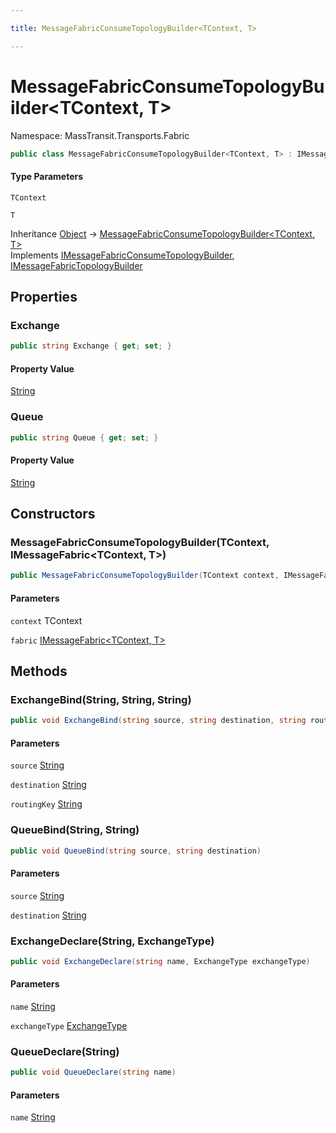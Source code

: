 ```yaml
---

title: MessageFabricConsumeTopologyBuilder<TContext, T>

---
```


# MessageFabricConsumeTopologyBuilder\<TContext, T\>

Namespace: MassTransit.Transports.Fabric

```csharp
public class MessageFabricConsumeTopologyBuilder<TContext, T> : IMessageFabricConsumeTopologyBuilder, IMessageFabricTopologyBuilder
```

#### Type Parameters

`TContext`<br/>

`T`<br/>

Inheritance [Object](https://learn.microsoft.com/en-us/dotnet/api/system.object) → [MessageFabricConsumeTopologyBuilder\<TContext, T\>](../masstransit-transports-fabric/messagefabricconsumetopologybuilder-2)<br/>
Implements [IMessageFabricConsumeTopologyBuilder](../masstransit-configuration/imessagefabricconsumetopologybuilder), [IMessageFabricTopologyBuilder](../masstransit-configuration/imessagefabrictopologybuilder)

## Properties

### **Exchange**

```csharp
public string Exchange { get; set; }
```

#### Property Value

[String](https://learn.microsoft.com/en-us/dotnet/api/system.string)<br/>

### **Queue**

```csharp
public string Queue { get; set; }
```

#### Property Value

[String](https://learn.microsoft.com/en-us/dotnet/api/system.string)<br/>

## Constructors

### **MessageFabricConsumeTopologyBuilder(TContext, IMessageFabric\<TContext, T\>)**

```csharp
public MessageFabricConsumeTopologyBuilder(TContext context, IMessageFabric<TContext, T> fabric)
```

#### Parameters

`context` TContext<br/>

`fabric` [IMessageFabric\<TContext, T\>](../masstransit-transports-fabric/imessagefabric-2)<br/>

## Methods

### **ExchangeBind(String, String, String)**

```csharp
public void ExchangeBind(string source, string destination, string routingKey)
```

#### Parameters

`source` [String](https://learn.microsoft.com/en-us/dotnet/api/system.string)<br/>

`destination` [String](https://learn.microsoft.com/en-us/dotnet/api/system.string)<br/>

`routingKey` [String](https://learn.microsoft.com/en-us/dotnet/api/system.string)<br/>

### **QueueBind(String, String)**

```csharp
public void QueueBind(string source, string destination)
```

#### Parameters

`source` [String](https://learn.microsoft.com/en-us/dotnet/api/system.string)<br/>

`destination` [String](https://learn.microsoft.com/en-us/dotnet/api/system.string)<br/>

### **ExchangeDeclare(String, ExchangeType)**

```csharp
public void ExchangeDeclare(string name, ExchangeType exchangeType)
```

#### Parameters

`name` [String](https://learn.microsoft.com/en-us/dotnet/api/system.string)<br/>

`exchangeType` [ExchangeType](../masstransit-transports-fabric/exchangetype)<br/>

### **QueueDeclare(String)**

```csharp
public void QueueDeclare(string name)
```

#### Parameters

`name` [String](https://learn.microsoft.com/en-us/dotnet/api/system.string)<br/>
